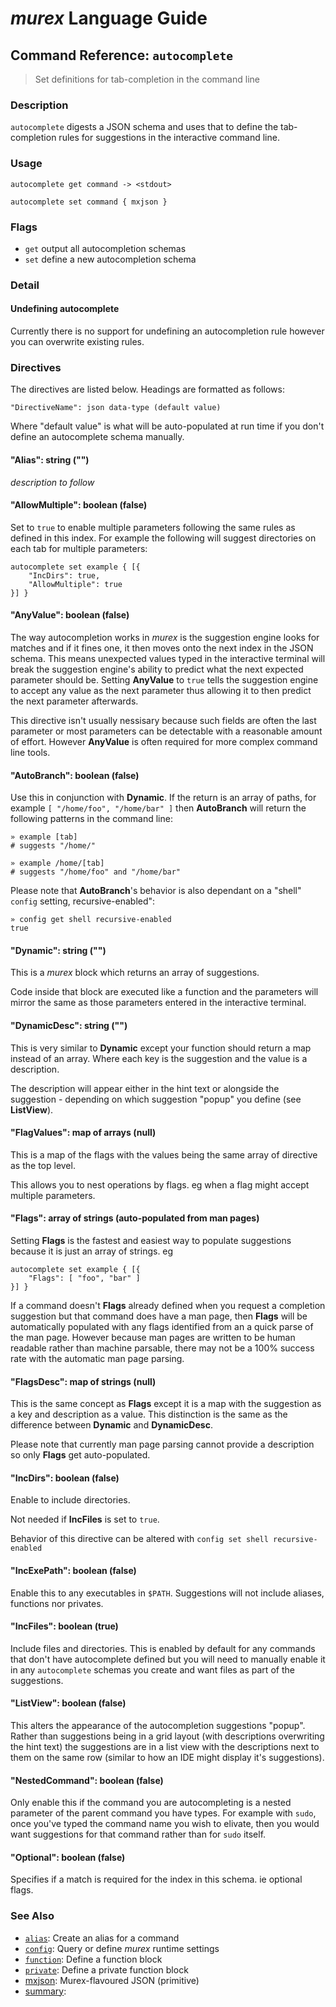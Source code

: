 # _murex_ Language Guide

## Command Reference: `autocomplete`

> Set definitions for tab-completion in the command line

### Description

`autocomplete` digests a JSON schema and uses that to define the tab-
completion rules for suggestions in the interactive command line.

### Usage

    autocomplete get command -> <stdout>
    
    autocomplete set command { mxjson }

### Flags

* `get`
    output all autocompletion schemas
* `set`
    define a new autocompletion schema

### Detail

#### Undefining autocomplete

Currently there is no support for undefining an autocompletion rule however
you can overwrite existing rules.

### Directives

The directives are listed below. Headings are formatted as follows:

    "DirectiveName": json data-type (default value)
    
Where "default value" is what will be auto-populated at run time if you
don't define an autocomplete schema manually.

#### "Alias": string ("")

_description to follow_

#### "AllowMultiple": boolean (false)

Set to `true` to enable multiple parameters following the same rules as
defined in this index. For example the following will suggest directories
on each tab for multiple parameters:

    autocomplete set example { [{
        "IncDirs": true,
        "AllowMultiple": true
    }] }
    
#### "AnyValue": boolean (false)

The way autocompletion works in _murex_ is the suggestion engine looks for
matches and if it fines one, it then moves onto the next index in the JSON
schema. This means unexpected values typed in the interactive terminal will
break the suggestion engine's ability to predict what the next expected
parameter should be. Setting **AnyValue** to `true` tells the suggestion
engine to accept any value as the next parameter thus allowing it to then
predict the next parameter afterwards.

This directive isn't usually nessisary because such fields are often the
last parameter or most parameters can be detectable with a reasonable
amount of effort. However **AnyValue** is often required for more complex
command line tools.

#### "AutoBranch": boolean (false)

Use this in conjunction with **Dynamic**. If the return is an array of paths,
for example `[ "/home/foo", "/home/bar" ]` then **AutoBranch** will return
the following patterns in the command line:

    » example [tab]
    # suggests "/home/"
    
    » example /home/[tab]
    # suggests "/home/foo" and "/home/bar"
    
Please note that **AutoBranch**'s behavior is also dependant on a "shell"
`config` setting, recursive-enabled":

    » config get shell recursive-enabled
    true
    
#### "Dynamic": string ("")

This is a _murex_ block which returns an array of suggestions.

Code inside that block are executed like a function and the parameters will
mirror the same as those parameters entered in the interactive terminal.

#### "DynamicDesc": string ("")

This is very similar to **Dynamic** except your function should return a
map instead of an array. Where each key is the suggestion and the value is
a description.

The description will appear either in the hint text or alongside the
suggestion - depending on which suggestion "popup" you define (see
**ListView**).

#### "FlagValues": map of arrays (null)

This is a map of the flags with the values being the same array of directive
as the top level.

This allows you to nest operations by flags. eg when a flag might accept
multiple parameters.

#### "Flags": array of strings (auto-populated from man pages)

Setting **Flags** is the fastest and easiest way to populate suggestions
because it is just an array of strings. eg

    autocomplete set example { [{
        "Flags": [ "foo", "bar" ]
    }] }
    
If a command doesn't **Flags** already defined when you request a completion
suggestion but that command does have a man page, then **Flags** will be
automatically populated with any flags identified from an a quick parse of
the man page. However because man pages are written to be human readable
rather than machine parsable, there may not be a 100% success rate with the
automatic man page parsing.
    
#### "FlagsDesc": map of strings (null)

This is the same concept as **Flags** except it is a map with the suggestion
as a key and description as a value. This distinction is the same as the
difference between **Dynamic** and **DynamicDesc**.

Please note that currently man page parsing cannot provide a description so
only **Flags** get auto-populated.

#### "IncDirs": boolean (false)

Enable to include directories.

Not needed if **IncFiles** is set to `true`.

Behavior of this directive can be altered with `config set shell
recursive-enabled`

#### "IncExePath": boolean (false)

Enable this to any executables in `$PATH`. Suggestions will not include
aliases, functions nor privates.

#### "IncFiles": boolean (true)

Include files and directories. This is enabled by default for any commands
that don't have autocomplete defined but you will need to manually enable
it in any `autocomplete` schemas you create and want files as part of the
suggestions.

#### "ListView": boolean (false)

This alters the appearance of the autocompletion suggestions "popup". Rather
than suggestions being in a grid layout (with descriptions overwriting the
hint text) the suggestions are in a list view with the descriptions next to
them on the same row (similar to how an IDE might display it's suggestions).

#### "NestedCommand": boolean (false)

Only enable this if the command you are autocompleting is a nested parameter
of the parent command you have types. For example with `sudo`, once you've
typed the command name you wish to elivate, then you would want suggestions
for that command rather than for `sudo` itself.

#### "Optional": boolean (false)

Specifies if a match is required for the index in this schema. ie optional
flags.

### See Also

* [`alias`](../commands/alias.md):
  Create an alias for a command
* [`config`](../commands/config.md):
  Query or define _murex_ runtime settings
* [`function`](../commands/function.md):
  Define a function block
* [`private`](../commands/private.md):
  Define a private function block
* [mxjson](../types/mxjson.md):
  Murex-flavoured JSON (primitive)
* [summary](../commands/summary.md):
  